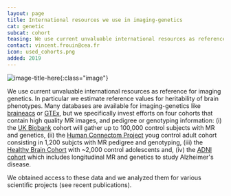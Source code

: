 ```yaml
---
layout: page
title: International resources we use in imaging-genetics
cat: genetic
subcat: cohort
teasing: We use current unvaluable international resources as reference for imaging genetics. In particular  we estimate reference values for heritability of image brain phenotypes.
contact: vincent.frouin@cea.fr
icon: used_cohorts.png
added: 2019
---
```


![image-title-here]({{site.baseurl}}/images/research/{{page.icon}}){:class="image"}

We use current unvaluable international resources as reference for imaging genetics. In particular  we estimate reference values for heritability of brain phenotypes. Many databases are available for imaging-genetics like <a class="external" target="_blank"  href="http://www.braineac.org/">braineacs</a> or <a class="external" target="_blank"  href="https://gtexportal.org/home/">GTEx</a>, but we specifically invest efforts on four cohorts that contain high quality MR images, and pedigree or genotyping information: (i) the <a class="external" target="_blank"  href="https://imaging.ukbiobank.ac.uk/">UK Biobank</a> cohort will gather up to 100,000 control subjects with MR and genetics, (ii) the <a class="external" target="_blank"  href="https://www.humanconnectome.org/study/hcp-young-adult/overview">Human Connectom Project</a> youg control adult cohort consisting in 1,200 subjcts with MR pedigree and genotyping, (iii) the <a class="external" target="_blank"  href="http://fcon_1000.projects.nitrc.org/indi/cmi_healthy_brain_network/index.html">Healthy Brain Cohort</a> with ~2,000 control adolescents and, (iv) the <a class="external" target="_blank"  href="http://adni.loni.usc.edu/">ADNI cohort</a> which includes longitudinal MR and genetics to study Alzheimer's disease.

We obtained access to these data and we analyzed them for various scientific projects (see recent publications).



